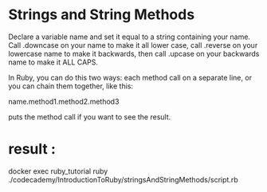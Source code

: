# Strings and String Methods
Declare a variable name and set it equal to a string containing your name. Call .downcase on your name to make it all lower case, call .reverse on your lowercase name to make it backwards, then call .upcase on your backwards name to make it ALL CAPS.

In Ruby, you can do this two ways: each method call on a separate line, or you can chain them together, like this:

name.method1.method2.method3

puts the method call if you want to see the result.

# result : 
docker exec ruby_tutorial ruby ./codecademy/IntroductionToRuby/stringsAndStringMethods/script.rb